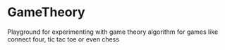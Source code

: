 GameTheory
==========

Playground for experimenting with game theory algorithm for games like connect four, tic tac toe or even chess
